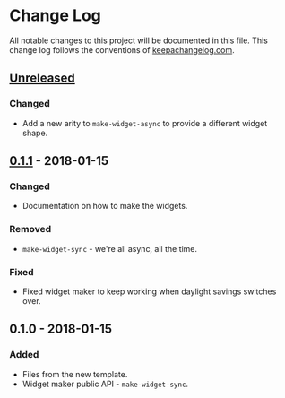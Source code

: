 # Change Log
All notable changes to this project will be documented in this file. This change log follows the conventions of [keepachangelog.com](http://keepachangelog.com/).

## [Unreleased]
### Changed
- Add a new arity to `make-widget-async` to provide a different widget shape.

## [0.1.1] - 2018-01-15
### Changed
- Documentation on how to make the widgets.

### Removed
- `make-widget-sync` - we're all async, all the time.

### Fixed
- Fixed widget maker to keep working when daylight savings switches over.

## 0.1.0 - 2018-01-15
### Added
- Files from the new template.
- Widget maker public API - `make-widget-sync`.

[Unreleased]: https://github.com/your-name/pgfun/compare/0.1.1...HEAD
[0.1.1]: https://github.com/your-name/pgfun/compare/0.1.0...0.1.1
